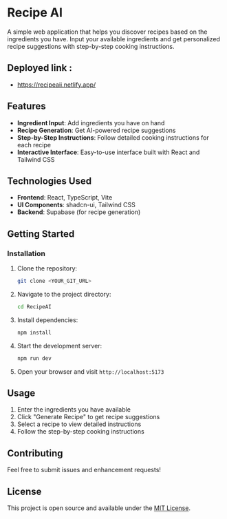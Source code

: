 # Recipe AI

A simple web application that helps you discover recipes based on the ingredients you have. Input your available ingredients and get personalized recipe suggestions with step-by-step cooking instructions.

## Deployed link :

- https://recipeaii.netlify.app/

## Features

- **Ingredient Input**: Add ingredients you have on hand
- **Recipe Generation**: Get AI-powered recipe suggestions
- **Step-by-Step Instructions**: Follow detailed cooking instructions for each recipe
- **Interactive Interface**: Easy-to-use interface built with React and Tailwind CSS

## Technologies Used

- **Frontend**: React, TypeScript, Vite
- **UI Components**: shadcn-ui, Tailwind CSS
- **Backend**: Supabase (for recipe generation)

## Getting Started

### Installation

1. Clone the repository:
   ```sh
   git clone <YOUR_GIT_URL>
   ```

2. Navigate to the project directory:
   ```sh
   cd RecipeAI
   ```

3. Install dependencies:
   ```sh
   npm install
   ```

4. Start the development server:
   ```sh
   npm run dev
   ```

5. Open your browser and visit `http://localhost:5173`

## Usage

1. Enter the ingredients you have available
2. Click "Generate Recipe" to get recipe suggestions
3. Select a recipe to view detailed instructions
4. Follow the step-by-step cooking instructions

## Contributing

Feel free to submit issues and enhancement requests!

## License

This project is open source and available under the [MIT License](LICENSE).
